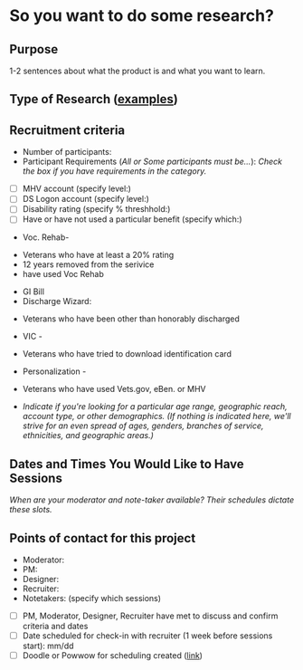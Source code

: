 # So you want to do some research?

## Purpose
1-2 sentences about what the product is and what you want to learn.

## Type of Research ([examples](https://methods.18f.gov/))


## Recruitment criteria
* Number of participants: 
* Participant Requirements (_All or Some participants must be..._):
*Check the box if you have requirements in the category.*
- [ ] MHV account (specify level:)
- [ ] DS Logon account (specify level:)
- [ ] Disability rating (specify % threshhold:)
- [ ] Have or have not used a particular benefit (specify which:)
 * Voc. Rehab-
  - Veterans who have at least a 20% rating
  - 12 years removed from the serivice
  - have used Voc Rehab
 * GI Bill
 * Discharge Wizard:
  - Veterans who have been other than honorably discharged
 * VIC -
  - Veterans who have tried to download identification card
 * Personalization -
  - Veterans who have used Vets.gov, eBen. or MHV
 
* _Indicate if you're looking for a particular age range, geographic reach, account type, or other demographics. (If nothing is indicated here, we'll strive for an even spread of ages, genders, branches of service, ethnicities, and geographic areas.)_ 

## Dates and Times You Would Like to Have Sessions
*When are your moderator and note-taker available? Their schedules dictate these slots.*

## Points of contact for this project
* Moderator:
* PM:
* Designer:
* Recruiter:
* Notetakers: (specify which sessions)

- [ ] PM, Moderator, Designer, Recruiter have met to discuss and confirm criteria and dates
- [ ] Date scheduled for check-in with recruiter (1 week before sessions start): mm/dd
- [ ] Doodle or Powwow for scheduling created ([link]())
